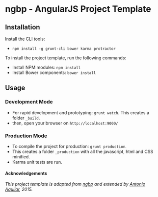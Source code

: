 ngbp - AngularJS Project Template
==========================================

## Installation

Install the CLI tools:

* ```npm install -g grunt-cli bower karma protractor```

To install the project template, run the following commands:

* Install NPM modules: ```npm install```
* Install Bower components: ```bower install```


## Usage

### Development Mode

* For rapid development and prototyping: ```grunt watch```. This creates a folder `_build`.
* then, open your browser on `http://localhost:9000/`

### Production Mode
* To compile the project for production: ```grunt production```.
* This creates a folder `_production` with all the javascript, html and CSS minified.
* Karma unit tests are run.


#### Acknowledgements
*This project template is adapted from [ngbp](http://joshdmiller.github.com/ng-boilerplate) and extended by [Antonio Aguilar](http://www.antonio-aguilar.com), 2015.*
